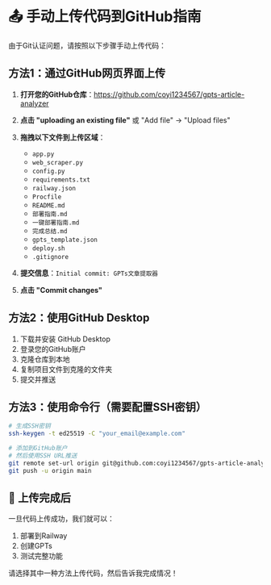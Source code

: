 # 📤 手动上传代码到GitHub指南

由于Git认证问题，请按照以下步骤手动上传代码：

## 方法1：通过GitHub网页界面上传

1. **打开您的GitHub仓库**：https://github.com/coyi1234567/gpts-article-analyzer

2. **点击 "uploading an existing file"** 或 "Add file" → "Upload files"

3. **拖拽以下文件到上传区域**：
   - `app.py`
   - `web_scraper.py`
   - `config.py`
   - `requirements.txt`
   - `railway.json`
   - `Procfile`
   - `README.md`
   - `部署指南.md`
   - `一键部署指南.md`
   - `完成总结.md`
   - `gpts_template.json`
   - `deploy.sh`
   - `.gitignore`

4. **提交信息**：`Initial commit: GPTs文章提取器`

5. **点击 "Commit changes"**

## 方法2：使用GitHub Desktop

1. 下载并安装 GitHub Desktop
2. 登录您的GitHub账户
3. 克隆仓库到本地
4. 复制项目文件到克隆的文件夹
5. 提交并推送

## 方法3：使用命令行（需要配置SSH密钥）

```bash
# 生成SSH密钥
ssh-keygen -t ed25519 -C "your_email@example.com"

# 添加到GitHub账户
# 然后使用SSH URL推送
git remote set-url origin git@github.com:coyi1234567/gpts-article-analyzer.git
git push -u origin main
```

## 🚀 上传完成后

一旦代码上传成功，我们就可以：
1. 部署到Railway
2. 创建GPTs
3. 测试完整功能

请选择其中一种方法上传代码，然后告诉我完成情况！
